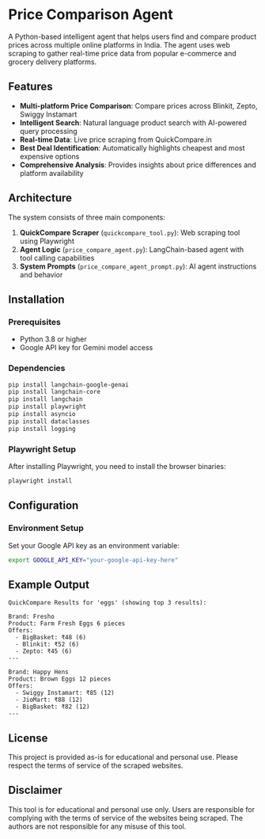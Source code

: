 # Price Comparison Agent

A Python-based intelligent agent that helps users find and compare product prices across multiple online platforms in India. The agent uses web scraping to gather real-time price data from popular e-commerce and grocery delivery platforms.

## Features

- **Multi-platform Price Comparison**: Compare prices across Blinkit, Zepto, Swiggy Instamart
- **Intelligent Search**: Natural language product search with AI-powered query processing
- **Real-time Data**: Live price scraping from QuickCompare.in
- **Best Deal Identification**: Automatically highlights cheapest and most expensive options
- **Comprehensive Analysis**: Provides insights about price differences and platform availability

## Architecture

The system consists of three main components:

1. **QuickCompare Scraper** (`quickcompare_tool.py`): Web scraping tool using Playwright
2. **Agent Logic** (`price_compare_agent.py`): LangChain-based agent with tool calling capabilities
3. **System Prompts** (`price_compare_agent_prompt.py`): AI agent instructions and behavior

## Installation

### Prerequisites

- Python 3.8 or higher
- Google API key for Gemini model access

### Dependencies

```bash
pip install langchain-google-genai
pip install langchain-core
pip install langchain
pip install playwright
pip install asyncio
pip install dataclasses
pip install logging
```

### Playwright Setup

After installing Playwright, you need to install the browser binaries:

```bash
playwright install
```

## Configuration

### Environment Setup

Set your Google API key as an environment variable:

```bash
export GOOGLE_API_KEY="your-google-api-key-here"
```

## Example Output

```
QuickCompare Results for 'eggs' (showing top 3 results):

Brand: Fresho
Product: Farm Fresh Eggs 6 pieces
Offers:
  - BigBasket: ₹48 (6)
  - Blinkit: ₹52 (6)
  - Zepto: ₹45 (6)
---

Brand: Happy Hens
Product: Brown Eggs 12 pieces
Offers:
  - Swiggy Instamart: ₹85 (12)
  - JioMart: ₹88 (12)
  - BigBasket: ₹82 (12)
---
```

## License

This project is provided as-is for educational and personal use. Please respect the terms of service of the scraped websites.

## Disclaimer

This tool is for educational and personal use only. Users are responsible for complying with the terms of service of the websites being scraped. The authors are not responsible for any misuse of this tool.
